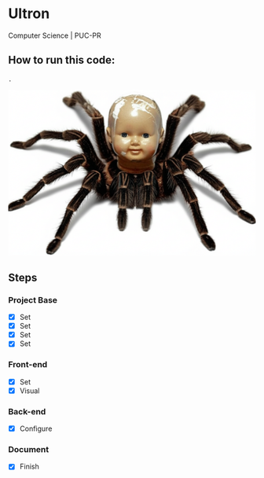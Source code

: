 # Ultron

Computer Science | PUC-PR


## How to run this code: 
```
.
```

<img src="https://github.com/Rhuuuyyyy/Ultron/blob/main/images/ultron.png" alt="Texto Alternativo">

## Steps

### Project Base 

- [x] Set
- [x] Set 
- [x] Set 
- [x] Set 

### Front-end 

- [x] Set 
- [x] Visual

### Back-end 

- [x] Configure 

### Document 

- [x] Finish 
